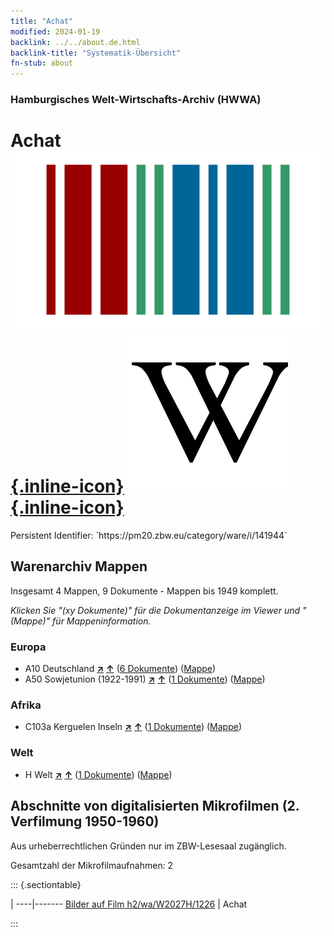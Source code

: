 ```yaml
---
title: "Achat"
modified: 2024-01-19
backlink: ../../about.de.html
backlink-title: "Systematik-Übersicht"
fn-stub: about
---
```


### Hamburgisches Welt-Wirtschafts-Archiv (HWWA)

# Achat &#160; [![Wikidata](/images/Wikidata-logo.svg "Wikidata"){.inline-icon}](http://www.wikidata.org/entity/Q123314) [![Wikipedia](/images/Wikipedia-W.svg "Wikipedia"){.inline-icon}](https://de.wikipedia.org/wiki/Achat)

<div class="hint">Persistent Identifier: `https://pm20.zbw.eu/category/ware/i/141944`</div>







## Warenarchiv Mappen






Insgesamt 4 Mappen, 9 Dokumente - Mappen bis 1949 komplett.

_Klicken Sie "(xy Dokumente)" für die Dokumentanzeige im Viewer und "(Mappe)" für Mappeninformation._




### Europa

- A10 Deutschland [**&nearr;**](../../../geo/i/126128/about.de.html "Deutschland (alle Mappen)") [**&uarr;**](../../../geo/about.de.html#A10 "Ländersystematik") (<a href="https://pm20.zbw.eu/iiifview/folder/wa/141944,126128" title="über: Achat : Deutschland" target="_blank">6 Dokumente</a>) ([Mappe](../../../../folder/wa/1419xx/141944/1261xx/126128/about.de.html))
- A50 Sowjetunion (1922-1991) [**&nearr;**](../../../geo/i/141043/about.de.html "Sowjetunion (1922-1991) (alle Mappen)") [**&uarr;**](../../../geo/about.de.html#A50 "Ländersystematik") (<a href="https://pm20.zbw.eu/iiifview/folder/wa/141944,141043" title="über: Achat : Sowjetunion (1922-1991)" target="_blank">1 Dokumente</a>) ([Mappe](../../../../folder/wa/1419xx/141944/1410xx/141043/about.de.html))

### Afrika

- C103a Kerguelen Inseln [**&nearr;**](../../../geo/i/141467/about.de.html "Kerguelen Inseln (alle Mappen)") [**&uarr;**](../../../geo/about.de.html#C103a "Ländersystematik") (<a href="https://pm20.zbw.eu/iiifview/folder/wa/141944,141467" title="über: Achat : Kerguelen Inseln" target="_blank">1 Dokumente</a>) ([Mappe](../../../../folder/wa/1419xx/141944/1414xx/141467/about.de.html))

### Welt

- H Welt [**&nearr;**](../../../geo/i/141728/about.de.html "Welt (alle Mappen)") [**&uarr;**](../../../geo/about.de.html#H "Ländersystematik") (<a href="https://pm20.zbw.eu/iiifview/folder/wa/141944,141728" title="über: Achat : Welt" target="_blank">1 Dokumente</a>) ([Mappe](../../../../folder/wa/1419xx/141944/1417xx/141728/about.de.html))



<a id="filmsections" />

## Abschnitte von digitalisierten Mikrofilmen (2. Verfilmung 1950-1960)

<p>Aus urheberrechtlichen Gründen nur im ZBW-Lesesaal zugänglich.</p>


<p>Gesamtzahl der Mikrofilmaufnahmen: 2</p>





::: {.sectiontable}

 | 
----|-------
<a class="btn" href="https://pm20.zbw.eu/film/h2/wa/W2027H/1226" rel="nofollow">Bilder auf Film h2/wa/W2027H/1226</a> | Achat


:::
















